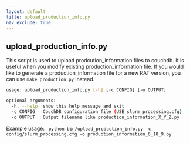 ```yaml
---
layout: default
title: upload_production_info.py
nav_exclude: true
---
```


## upload_production_info.py

This script is used to upload prodcution_information files to couchdb. It is useful when you modify existing production_information file. If you would like to generate a production_information file for a new RAT version, you can use `make_production.py` instead.
```bash
usage: upload_production_info.py [-h] [-c CONFIG] [-o OUTPUT]

optional arguments:
  -h, --help  show this help message and exit
  -c CONFIG   CouchDB configuration file (USE slurm_processing.cfg)
  -o OUTPUT   Output filename like production_information_X_Y_Z.py
  ```
  
  Example usage:
  ` python bin/upload_production_info.py -c config/slurm_processing.cfg -o production_information_6_18_9.py`
